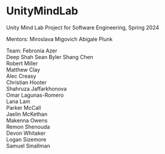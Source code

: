 # UnityMindLab
Unity Mind Lab Project for Software Engineering, Spring 2024

Mentors:
Miroslava Migovich
Abigale Plunk

Team:
Febronia Azer		
Deep Shah
Sean Byler
Shang Chen			
Robert Miller		
Matthew Clay		
Alec Creasy			
Christian Hooter		
Shahruza Jaffarkhonova		
Omar Lagunas-Romero		
Lana Lam			
Parker McCall		
Jaelin McKethan		
Makenna Owens		
Remon Shenouda		
Devon Whitaker		
Logan Sizemore		
Samuel Smallman
